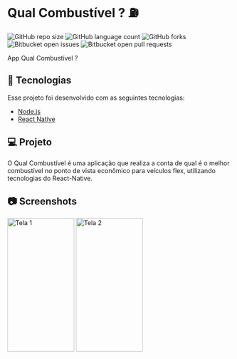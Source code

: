 # Qual Combustível ? ⛽
![GitHub repo size](https://img.shields.io/github/repo-size/LeonardoMarconi/qualCombustivel?style=for-the-badge)
![GitHub language count](https://img.shields.io/github/languages/count/LeonardoMarconi/qualCombustivel?style=for-the-badge)
![GitHub forks](https://img.shields.io/github/forks/LeonardoMarconi/qualCombustivel?style=for-the-badge)
![Bitbucket open issues](https://img.shields.io/bitbucket/issues/LeonardoMarconi/qualCombustivel?style=for-the-badge)
![Bitbucket open pull requests](https://img.shields.io/bitbucket/pr-raw/LeonardoMarconi/qualCombustivel?style=for-the-badge)

App Qual Combustível ?

## 🚀 Tecnologias

Esse projeto foi desenvolvido com as seguintes tecnologias:

- [Node.js](https://nodejs.org/en/)
- [React Native](https://facebook.github.io/react-native/)

## 💻 Projeto

O Qual Combustível é uma aplicação que realiza a conta de qual é o melhor combustível no ponto de vista econômico para veículos flex, utilizando tecnologias do React-Native.

## 📷 Screenshots  
<div style="flex-direction: row;">
<img style="flex-direction: row;" alt="Tela 1" src="https://drive.google.com/uc?export=view&id=13n07aBWwvxPBp5otyxuFAGCqYDvkzsCK" width="150" height="300">
<img style="flex-direction: row;" alt="Tela 2" src="https://drive.google.com/uc?export=view&id=1ftegi3tprHKEwcn0-ogc2ySpT7_xpFFz" width="150" height="300">
</div>
